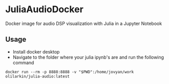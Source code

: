 # JuliaAudioDocker
Docker image for audio DSP visualization with Julia in a Jupyter Notebook

## Usage

* Install docker desktop
* Navigate to the folder where your julia ipynb's are and run the following command

```docker run --rm -p 8888:8888 -v "$PWD":/home/jovyan/work olilarkin/julia-audio:latest```
